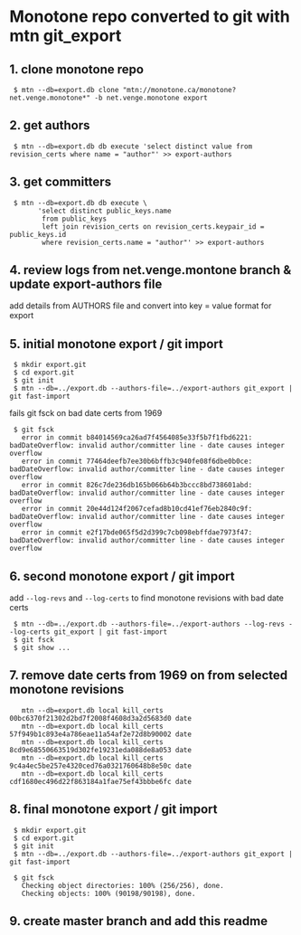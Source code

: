 # Monotone repo converted to git with mtn git_export

## 1. clone monotone repo

```
 $ mtn --db=export.db clone "mtn://monotone.ca/monotone?net.venge.monotone*" -b net.venge.monotone export
```

## 2. get authors

```
 $ mtn --db=export.db db execute 'select distinct value from revision_certs where name = "author"' >> export-authors
```

## 3. get committers

```
 $ mtn --db=export.db db execute \
       'select distinct public_keys.name
        from public_keys
        left join revision_certs on revision_certs.keypair_id = public_keys.id
        where revision_certs.name = "author"' >> export-authors
```

## 4. review logs from net.venge.montone branch & update export-authors file

add details from AUTHORS file and convert into key = value format for export

## 5. initial monotone export / git import

```
 $ mkdir export.git
 $ cd export.git
 $ git init
 $ mtn --db=../export.db --authors-file=../export-authors git_export | git fast-import
```

fails git fsck on bad date certs from 1969

```
 $ git fsck
   error in commit b84014569ca26ad7f4564085e33f5b7f1fbd6221: badDateOverflow: invalid author/committer line - date causes integer overflow
   error in commit 77464deefb7ee30b6bffb3c940fe08f6dbe0b0ce: badDateOverflow: invalid author/committer line - date causes integer overflow
   error in commit 826c7de236db165b066b64b3bccc8bd738601abd: badDateOverflow: invalid author/committer line - date causes integer overflow
   error in commit 20e44d124f2067cefad8b10cd41ef76eb2840c9f: badDateOverflow: invalid author/committer line - date causes integer overflow
   error in commit e2f17bde065f5d2d399c7cb098ebffdae7973f47: badDateOverflow: invalid author/committer line - date causes integer overflow
```

## 6. second monotone export / git import

add `--log-revs` and `--log-certs` to find monotone revisions with bad date certs

```
 $ mtn --db=../export.db --authors-file=../export-authors --log-revs --log-certs git_export | git fast-import
 $ git fsck
 $ git show ...
```

## 7. remove date certs from 1969 on from selected monotone revisions

```
   mtn --db=export.db local kill_certs 00bc6370f21302d2bd7f2008f4608d3a2d5683d0 date
   mtn --db=export.db local kill_certs 57f949b1c893e4a786eae11a54af2e72d8b90002 date
   mtn --db=export.db local kill_certs 8cd9e68550663519d302fe19231eda088de8a053 date
   mtn --db=export.db local kill_certs 9c4a4ec5be257e4320ced76a0321760648b8e50c date
   mtn --db=export.db local kill_certs cdf1680ec496d22f863184a1fae75ef43bbbe6fc date
```

## 8. final monotone export / git import

```
 $ mkdir export.git
 $ cd export.git
 $ git init
 $ mtn --db=../export.db --authors-file=../export-authors git_export | git fast-import

 $ git fsck
   Checking object directories: 100% (256/256), done.
   Checking objects: 100% (90198/90198), done.
```

## 9. create master branch and add this readme
